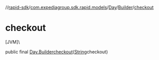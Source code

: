 //[rapid-sdk](../../../../index.md)/[com.expediagroup.sdk.rapid.models](../../index.md)/[Day](../index.md)/[Builder](index.md)/[checkout](checkout.md)

# checkout

[JVM]\

public final [Day.Builder](index.md)[checkout](checkout.md)([String](https://docs.oracle.com/javase/8/docs/api/java/lang/String.html)checkout)
